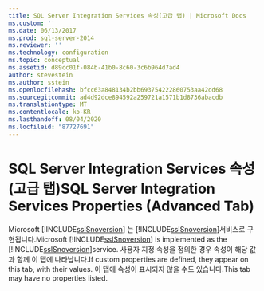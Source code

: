 ```yaml
---
title: SQL Server Integration Services 속성(고급 탭) | Microsoft Docs
ms.custom: ''
ms.date: 06/13/2017
ms.prod: sql-server-2014
ms.reviewer: ''
ms.technology: configuration
ms.topic: conceptual
ms.assetid: d89cc01f-084b-41b0-8c60-3c6b964d7ad4
author: stevestein
ms.author: sstein
ms.openlocfilehash: bfcc63a848134b2bb693754222860753aa42dd68
ms.sourcegitcommit: ad4d92dce894592a259721a1571b1d8736abacdb
ms.translationtype: MT
ms.contentlocale: ko-KR
ms.lasthandoff: 08/04/2020
ms.locfileid: "87727691"
---
```

# <a name="sql-server-integration-services-properties-advanced-tab"></a><span data-ttu-id="27575-102">SQL Server Integration Services 속성(고급 탭)</span><span class="sxs-lookup"><span data-stu-id="27575-102">SQL Server Integration Services Properties (Advanced Tab)</span></span>
  <span data-ttu-id="27575-103">Microsoft [!INCLUDE[ssISnoversion](../../includes/ssisnoversion-md.md)] 는 [!INCLUDE[ssISnoversion](../../includes/ssisnoversion-md.md)]서비스로 구현됩니다.</span><span class="sxs-lookup"><span data-stu-id="27575-103">Microsoft [!INCLUDE[ssISnoversion](../../includes/ssisnoversion-md.md)] is implemented as the [!INCLUDE[ssISnoversion](../../includes/ssisnoversion-md.md)]service.</span></span> <span data-ttu-id="27575-104">사용자 지정 속성을 정의한 경우 속성이 해당 값과 함께 이 탭에 나타납니다.</span><span class="sxs-lookup"><span data-stu-id="27575-104">If custom properties are defined, they appear on this tab, with their values.</span></span> <span data-ttu-id="27575-105">이 탭에 속성이 표시되지 않을 수도 있습니다.</span><span class="sxs-lookup"><span data-stu-id="27575-105">This tab may have no properties listed.</span></span>  
  
  
